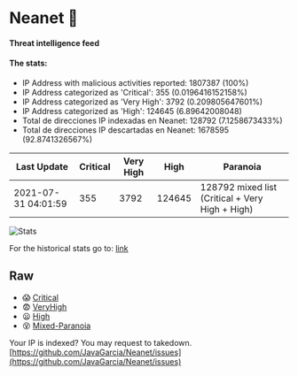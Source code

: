 # Neanet :hocho:
#### Threat intelligence feed
#### The stats:

- IP Address with malicious activities reported: 1807387 (100%)
- IP Address categorized as 'Critical':  355 (0.0196416152158%)
- IP Address categorized as 'Very High':  3792 (0.209805647601%)
- IP Address categorized as 'High':  124645 (6.89642008048)
- Total de direcciones IP indexadas en Neanet:  128792 (7.1258673433%)
- Total de direcciones IP descartadas en Neanet:  1678595 (92.8741326567%)

| Last Update | Critical | Very High | High | Paranoia |
| --- | --- | --- | --- | --- |
| 2021-07-31 04:01:59 | 355 | 3792 | 124645 | 128792 mixed list (Critical + Very High + High)|

![Stats](https://docs.google.com/spreadsheets/d/e/2PACX-1vSnaNMIXVabIpDJjufMlzH7poXnshF3mgd8Is1g9ytUEzVsP5my4Trn8f-xkoLLQ38xpL3HtmUexLo6/pubchart?oid=501124687&format=image)

For the historical stats go to: [link](/stats.csv)
## Raw
- :scream: [Critical](https://raw.githubusercontent.com/JavaGarcia/Neanet/master/blacklists/neanet_critical.txt)
- :fearful: [VeryHigh](https://raw.githubusercontent.com/JavaGarcia/Neanet/master/blacklists/neanet_veryHigh.txtt)
- :frowning: [High](https://raw.githubusercontent.com/JavaGarcia/Neanet/master/blacklists/neanet_high.txt)
- :dizzy_face: [Mixed-Paranoia](https://raw.githubusercontent.com/JavaGarcia/Neanet/master/blacklists/neanet_all.txt)


Your IP is indexed? You may request to takedown. [https://github.com/JavaGarcia/Neanet/issues](https://github.com/JavaGarcia/Neanet/issues)




































































































































































































































































































































































































































































































































































































































































































































































































































































































































































































































































































































































































































































































































































































































































































































































































































































































































































































































































































































































































































































































































































































































































































































































































































































































































































































































































































































































































































































































































































































































































































































































































































































































































































































































































































































































































































































































































































































































































































































































































































































































































































































































































































































































































































































































































































































































































































































































































































































































































































































































































































































































































































































































































































































































































































































































































































































































































































































































































































































































































































































































































































































































































































































































































































































































































































































































































































































































































































































































































































































































































































































































































































































































































































































































































































































































































































































































































































































































































































































































































































































































